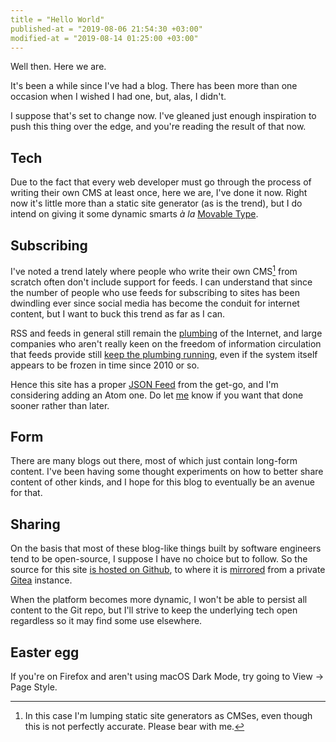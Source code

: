 ```yaml
---
title = "Hello World"
published-at = "2019-08-06 21:54:30 +03:00"
modified-at = "2019-08-14 01:25:00 +03:00"
---
```


Well then. Here we are.

It's been a while since I've had a blog. There has been more than one occasion
when I wished I had one, but, alas, I didn't.

I suppose that's set to change now. I've gleaned just enough inspiration to push
this thing over the edge, and you're reading the result of that now.

## Tech

Due to the fact that every web developer must go through the process of writing
their own CMS at least once, here we are, I've done it now. Right now it's
little more than a static site generator (as is the trend), but I do intend on
giving it some dynamic smarts _à la_ [Movable Type][].

[Movable Type]: http://web.archive.org/web/20011202193043/http://movabletype.org:80/

## Subscribing

I've noted a trend lately where people who write their own CMS[^1] from scratch
often don't include support for feeds. I can understand that since the number
of people who use feeds for subscribing to sites has been dwindling ever since
social media has become the conduit for internet content, but I want to buck
this trend as far as I can.

[^1]: In this case I'm lumping static site generators as CMSes, even though this
      is not perfectly accurate. Please bear with me.

RSS and feeds in general still remain the [plumbing][inessential-rss] of the
Internet, and large companies who aren't really keen on the freedom of
information circulation that feeds provide still [keep the plumbing
running][tedium-feedburner], even if the system itself appears to be frozen in
time since 2010 or so.

Hence this site has a proper [JSON Feed][self-jsonfeed] from the get-go, and
I'm considering adding an Atom one. Do let [me][] know if you want that done
sooner rather than later.

[inessential-rss]: https://inessential.com/2013/03/14/why_i_love_rss_and_you_do_too
[tedium-feedburner]: https://tedium.co/2017/11/14/google-feedburner-rss-history/
[self-jsonfeed]: https://pn.id.lv/blog/feed.json
[me]: https://pn.id.lv

## Form

There are many blogs out there, most of which just contain long-form content.
I've been having some thought experiments on how to better share content of
other kinds, and I hope for this blog to eventually be an avenue for that.

## Sharing

On the basis that most of these blog-like things built by software engineers
tend to be open-source, I suppose I have no choice but to follow. So the source
for this site [is hosted on Github](https://github.com/paulsnar/b3), to where it
is [mirrored][mirroring] from a private [Gitea](https://gitea.io) instance.

[mirroring]: https://pn.id.lv/blog/2019/08/gitea-mirroring

When the platform becomes more dynamic, I won't be able to persist all content
to the Git repo, but I'll strive to keep the underlying tech open regardless so
it may find some use elsewhere.

## Easter egg

If you're on Firefox and aren't using macOS Dark Mode, try going to View ->
Page Style.
